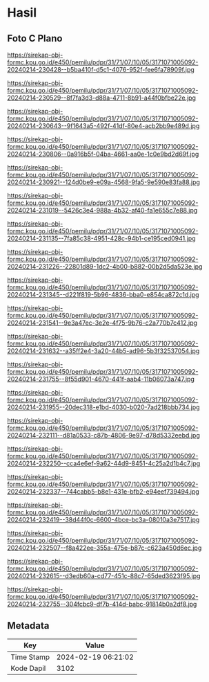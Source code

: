 # Hasil

## Foto C Plano

https://sirekap-obj-formc.kpu.go.id/e450/pemilu/pdpr/31/71/07/10/05/3171071005092-20240214-230428--b5ba410f-d5c1-4076-952f-fee6fa78909f.jpg

https://sirekap-obj-formc.kpu.go.id/e450/pemilu/pdpr/31/71/07/10/05/3171071005092-20240214-230529--8f7fa3d3-d88a-4711-8b91-a44f0bfbe22e.jpg

https://sirekap-obj-formc.kpu.go.id/e450/pemilu/pdpr/31/71/07/10/05/3171071005092-20240214-230643--9f1643a5-492f-41df-80e4-acb2bb9e489d.jpg

https://sirekap-obj-formc.kpu.go.id/e450/pemilu/pdpr/31/71/07/10/05/3171071005092-20240214-230806--0a916b5f-04ba-4661-aa0e-1c0e9bd2d69f.jpg

https://sirekap-obj-formc.kpu.go.id/e450/pemilu/pdpr/31/71/07/10/05/3171071005092-20240214-230921--124d0be9-e09a-4568-9fa5-9e590e83fa88.jpg

https://sirekap-obj-formc.kpu.go.id/e450/pemilu/pdpr/31/71/07/10/05/3171071005092-20240214-231019--5426c3e4-988a-4b32-af40-fa1e655c7e88.jpg

https://sirekap-obj-formc.kpu.go.id/e450/pemilu/pdpr/31/71/07/10/05/3171071005092-20240214-231135--7fa85c38-4951-428c-94b1-ce195ced0941.jpg

https://sirekap-obj-formc.kpu.go.id/e450/pemilu/pdpr/31/71/07/10/05/3171071005092-20240214-231226--22801d89-1dc2-4b00-b882-00b2d5da523e.jpg

https://sirekap-obj-formc.kpu.go.id/e450/pemilu/pdpr/31/71/07/10/05/3171071005092-20240214-231345--d221f819-5b96-4836-bba0-e854ca872c1d.jpg

https://sirekap-obj-formc.kpu.go.id/e450/pemilu/pdpr/31/71/07/10/05/3171071005092-20240214-231541--9e3a47ec-3e2e-4f75-9b76-c2a770b7c412.jpg

https://sirekap-obj-formc.kpu.go.id/e450/pemilu/pdpr/31/71/07/10/05/3171071005092-20240214-231632--a35ff2e4-3a20-44b5-ad96-5b3f32537054.jpg

https://sirekap-obj-formc.kpu.go.id/e450/pemilu/pdpr/31/71/07/10/05/3171071005092-20240214-231755--8f55d901-4670-441f-aab4-11b06073a747.jpg

https://sirekap-obj-formc.kpu.go.id/e450/pemilu/pdpr/31/71/07/10/05/3171071005092-20240214-231955--20dec318-e1bd-4030-b020-7ad218bbb734.jpg

https://sirekap-obj-formc.kpu.go.id/e450/pemilu/pdpr/31/71/07/10/05/3171071005092-20240214-232111--d81a0533-c87b-4806-9e97-d78d5332eebd.jpg

https://sirekap-obj-formc.kpu.go.id/e450/pemilu/pdpr/31/71/07/10/05/3171071005092-20240214-232250--cca4e6ef-9a62-44d9-8451-4c25a2d1b4c7.jpg

https://sirekap-obj-formc.kpu.go.id/e450/pemilu/pdpr/31/71/07/10/05/3171071005092-20240214-232337--744cabb5-b8e1-431e-bfb2-e94eef739494.jpg

https://sirekap-obj-formc.kpu.go.id/e450/pemilu/pdpr/31/71/07/10/05/3171071005092-20240214-232419--38d44f0c-6600-4bce-bc3a-08010a3e7517.jpg

https://sirekap-obj-formc.kpu.go.id/e450/pemilu/pdpr/31/71/07/10/05/3171071005092-20240214-232507--f8a422ee-355a-475e-b87c-c623a450d6ec.jpg

https://sirekap-obj-formc.kpu.go.id/e450/pemilu/pdpr/31/71/07/10/05/3171071005092-20240214-232615--d3edb60a-cd77-451c-88c7-65ded3623f95.jpg

https://sirekap-obj-formc.kpu.go.id/e450/pemilu/pdpr/31/71/07/10/05/3171071005092-20240214-232755--304fcbc9-df7b-414d-babc-91814b0a2df8.jpg


## Metadata

| Key        | Value               |
| ---------- | ------------------- |
| Time Stamp | 2024-02-19 06:21:02 |
| Kode Dapil | 3102                |



